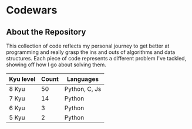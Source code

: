 # Codewars

## About the Repository
This collection of code reflects my personal journey to get better at programming and really grasp the ins and outs of algorithms and data structures. Each piece of code represents a different problem I've tackled, showing off how I go about solving them.

| Kyu level | Count | Languages |
|-----------------|-----------------|-----------------   |
|       8 Kyu     |       50        |   Python, C, Js    |
|       7 Kyu     |       14        |   Python           |
|       6 Kyu     |       3         |   Python           | 
|       5 Kyu     |       2         |   Python           | 
